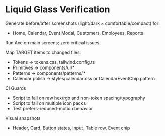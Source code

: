 # Liquid Glass Verification

Generate before/after screenshots (light/dark × comfortable/compact) for:
- Home, Calendar, Event Modal, Customers, Employees, Reports

Run Axe on main screens; zero critical issues.

Map TARGET items to changed files:
- Tokens → tokens.css, tailwind.config.ts
- Primitives → components/ui/*
- Patterns → components/patterns/*
- Calendar polish → styles/calendar.css or CalendarEventChip pattern

CI Guards
- Script to fail on raw hex/rgb and non-token spacing/typography
- Script to fail on multiple icon packs
- Test prefers-reduced-motion behavior

Visual snapshots
- Header, Card, Button states, Input, Table row, Event chip

